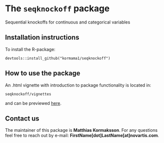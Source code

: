 The `seqknockoff` package
====================

Sequential knockoffs for continuous and categorical variables

## Installation instructions

To install the R-package:

`devtools::install_github("kormama1/seqknockoff")`

## How to use the package

An .html vignette with introduction to package functionality is located in:

`seqknockoff/vignettes`

and can be previewed [here](https://htmlpreview.github.io/?https://github.com/kormama1/seqknockoff/blob/master/doc/seqknockoff-vignette.html).

## Contact us

The maintainer of this package is **Matthias Kormaksson**. For any questions feel free to reach out by e-mail: **FirstName[dot]LastName[at]novartis.com**.
